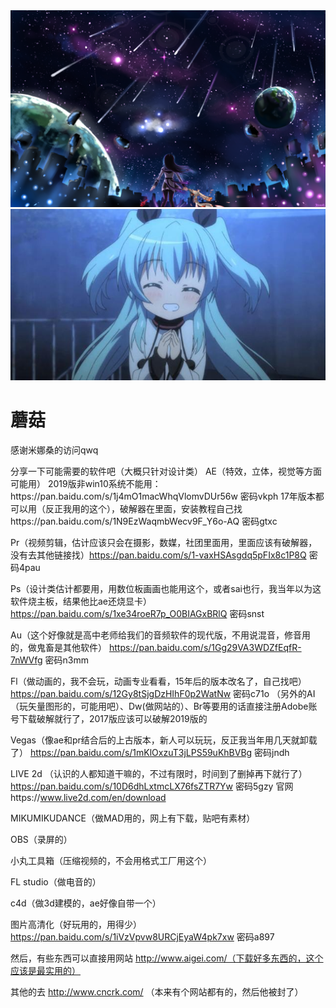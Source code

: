<!DOCTYPE html>
<html lang="en">
<head>
    <meta charset="UTF-8">
    <title>蘑菇の个人网站</title>
</head>
<body>
<img src="0.jpg"/> 
<img src="1.jpg"/>    
<h1>蘑菇</h1>
<p>感谢米娜桑的访问qwq</p>
<p>分享一下可能需要的软件吧（大概只针对设计类）
AE（特效，立体，视觉等方面可能用）
2019版非win10系统不能用：https://pan.baidu.com/s/1j4mO1macWhqVlomvDUr56w
密码vkph
17年版本都可以用（反正我用的这个），破解器在里面，安装教程自己找https://pan.baidu.com/s/1N9EzWaqmbWecv9F_Y6o-AQ
密码gtxc

Pr（视频剪辑，估计应该只会在摄影，数媒，社团里面用，里面应该有破解器，没有去其他链接找）https://pan.baidu.com/s/1-vaxHSAsgdq5pFIx8c1P8Q
密码4pau





Ps（设计类估计都要用，用数位板画画也能用这个，或者sai也行，我当年以为这软件烧主板，结果他比ae还烧显卡）
https://pan.baidu.com/s/1xe34roeR7p_O0BIAGxBRlQ
密码snst



Au（这个好像就是高中老师给我们的音频软件的现代版，不用说混音，修音用的，做鬼畜是其他软件）
https://pan.baidu.com/s/1Gg29VA3WDZfEqfR-7nWVfg
密码n3mm






Fl（做动画的，我不会玩，动画专业看看，15年后的版本改名了，自己找吧）
https://pan.baidu.com/s/12Gy8tSjgDzHIhF0p2WatNw
密码c71o
（另外的AI（玩矢量图形的，可能用吧）、Dw(做网站的）、Br等要用的话直接注册Adobe账号下载破解就行了，2017版应该可以破解2019版的

Vegas（像ae和pr结合后的上古版本，新人可以玩玩，反正我当年用几天就卸载了）
https://pan.baidu.com/s/1mKlOxzuT3jLPS59uKhBVBg
密码jndh


LIVE  2d （认识的人都知道干嘛的，不过有限时，时间到了删掉再下就行了） 
https://pan.baidu.com/s/10D6dhLxtmcLX76fsZTR7Yw
密码5gzy
官网https://www.live2d.com/en/download

MIKUMIKUDANCE（做MAD用的，网上有下载，贴吧有素材）



OBS（录屏的）

小丸工具箱（压缩视频的，不会用格式工厂用这个）


FL 	studio（做电音的）

c4d（做3d建模的，ae好像自带一个）


图片高清化（好玩用的，用得少）
https://pan.baidu.com/s/1iVzVpvw8URCjEyaW4pk7xw
密码a897


然后，有些东西可以直接用网站
http://www.aigei.com/（下载好多东西的，这个应该是最实用的）


其他的去
http://www.cncrk.com/
（本来有个网站都有的，然后他被封了）</p>
</body>
</html>
